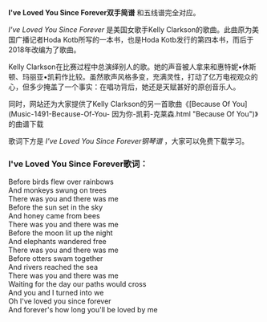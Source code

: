 

**I've Loved You Since Forever双手简谱** 和五线谱完全对应。

_I've Loved You Since Forever_ 是美国女歌手Kelly Clarkson的歌曲。此曲原为美国广播记者Hoda
Kotb所写的一本书，也是Hoda Kotb发行的第四本书，而后于2018年改编为了歌曲。

Kelly
Clarkson在比赛过程中总演绎别人的歌。她的声音被人拿来和惠特妮•休斯顿、玛丽亚•凯莉作比较。虽然歌声风格多变，充满灵性，打动了亿万电视观众的心，但多少掩盖了一个事实：在唱功背后，她还是天赋甚好的原创音乐人。

同时，网站还为大家提供了Kelly Clarkson的另一首歌曲《[Because Of You](Music-1491-Because-Of-You-
因为你-凯莉-克莱森.html "Because Of You")》的曲谱下载

歌词下方是 _I've Loved You Since Forever钢琴谱_ ，大家可以免费下载学习。

### I've Loved You Since Forever歌词：

Before birds flew over rainbows  
And monkeys swung on trees  
There was you and there was me  
Before the sun set in the sky  
And honey came from bees  
There was you and there was me  
Before the moon lit up the night  
And elephants wandered free  
There was you and there was me  
Before otters swam together  
And rivers reached the sea  
There was you and there was me  
Waiting for the day our paths would cross  
And you and I turned into we  
Oh I've loved you since forever  
And forever's how long you'll be loved by me


